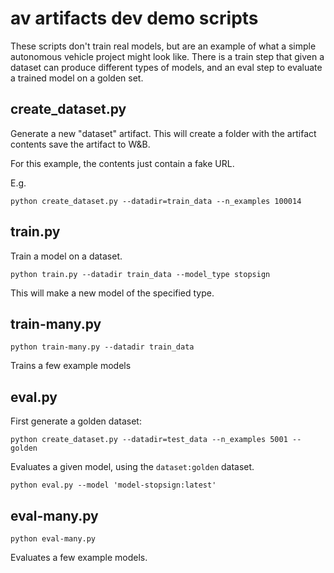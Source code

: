 # av artifacts dev demo scripts

These scripts don't train real models, but are an example of what a simple autonomous vehicle project might look like. There is a train step that given a dataset can produce different types of models, and an eval step to evaluate a trained model on a golden set.

## create_dataset.py

Generate a new "dataset" artifact. This will create a folder with the artifact contents
save the artifact to W&B.

For this example, the contents just contain a fake URL.

E.g.

```python create_dataset.py --datadir=train_data --n_examples 100014```

## train.py

Train a model on a dataset.

```python train.py --datadir train_data --model_type stopsign```

This will make a new model of the specified type.

## train-many.py

```python train-many.py --datadir train_data```

Trains a few example models

## eval.py

First generate a golden dataset:

```python create_dataset.py --datadir=test_data --n_examples 5001 --golden```

Evaluates a given model, using the `dataset:golden` dataset.

```
python eval.py --model 'model-stopsign:latest'
```

## eval-many.py

```
python eval-many.py
```

Evaluates a few example models.